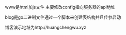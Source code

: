 www是html加js文件 主要修改config指向服务器的api地址





blog是go二进制文件通过一个脚本来创建表结构并且传参启动




博客演示地址为http://huangchengwu.xyz
